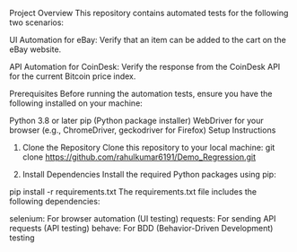 Project Overview
This repository contains automated tests for the following two scenarios:

UI Automation for eBay:
Verify that an item can be added to the cart on the eBay website.

API Automation for CoinDesk:
Verify the response from the CoinDesk API for the current Bitcoin price index.

Prerequisites
Before running the automation tests, ensure you have the following installed on your machine:

Python 3.8 or later
pip (Python package installer)
WebDriver for your browser (e.g., ChromeDriver, geckodriver for Firefox)
Setup Instructions
1. Clone the Repository
Clone this repository to your local machine:
git clone https://github.com/rahulkumar6191/Demo_Regression.git

2. Install Dependencies
Install the required Python packages using pip:

pip install -r requirements.txt
The requirements.txt file includes the following dependencies:

selenium: For browser automation (UI testing)
requests: For sending API requests (API testing)
behave: For BDD (Behavior-Driven Development) testing

